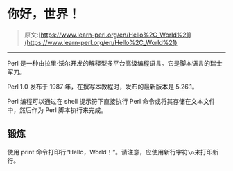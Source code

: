 # 你好，世界！

> 原文:[https://www.learn-perl.org/en/Hello%2C_World%21](https://www.learn-perl.org/en/Hello%2C_World%21)

* * *

Perl 是一种由拉里·沃尔开发的解释型多平台高级编程语言。它是脚本语言的瑞士军刀。

Perl 1.0 发布于 1987 年，在撰写本教程时，发布的最新版本是 5.26.1。

Perl 编程可以通过在 shell 提示符下直接执行 Perl 命令或将其存储在文本文件中，然后作为 Perl 脚本执行来完成。

## 锻炼

使用 print 命令打印行“Hello，World！”。请注意，应使用新行字符`\n`来打印新行。